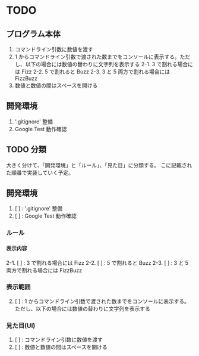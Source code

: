 # TODO

## プログラム本体

1. コマンドライン引数に数値を渡す
2. 1 からコマンドライン引数で渡された数までをコンソールに表示する。ただし、以下の場合には数値の替わりに文字列を表示する
    2-1. 3 で割れる場合には Fizz
    2-2. 5 で割れると Buzz
    2-3. 3 と 5 両方で割れる場合には FizzBuzz
3. 数値と数値の間はスペースを開ける

## 開発環境

1. '.gitignore' 整備
2. Google Test 動作確認

## TODO 分類

大きく分けて、「開発環境」と「ルール」、「見た目」に分類する。
こに記載された順番で実装していく予定。


## 開発環境

1. [ ] : '.gitignore' 整備
2. [ ] : Google Test 動作確認


### ルール

#### 表示内容

2-1. [ ] : 3 で割れる場合には Fizz
2-2. [ ] : 5 で割れると Buzz
2-3. [ ] : 3 と 5 両方で割れる場合には FizzBuzz


### 表示範囲

2. [ ] : 1 からコマンドライン引数で渡された数までをコンソールに表示する。ただし、以下の場合には数値の替わりに文字列を表示する


### 見た目(UI)

1. [ ] : コマンドライン引数に数値を渡す
3. [ ] : 数値と数値の間はスペースを開ける


